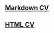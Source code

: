 ## [Markdown CV](https://Vladachi8.github.io/rsschool-cv/cv)
## [HTML CV](https://Vladachi8.github.io/rsschool-cv/)
